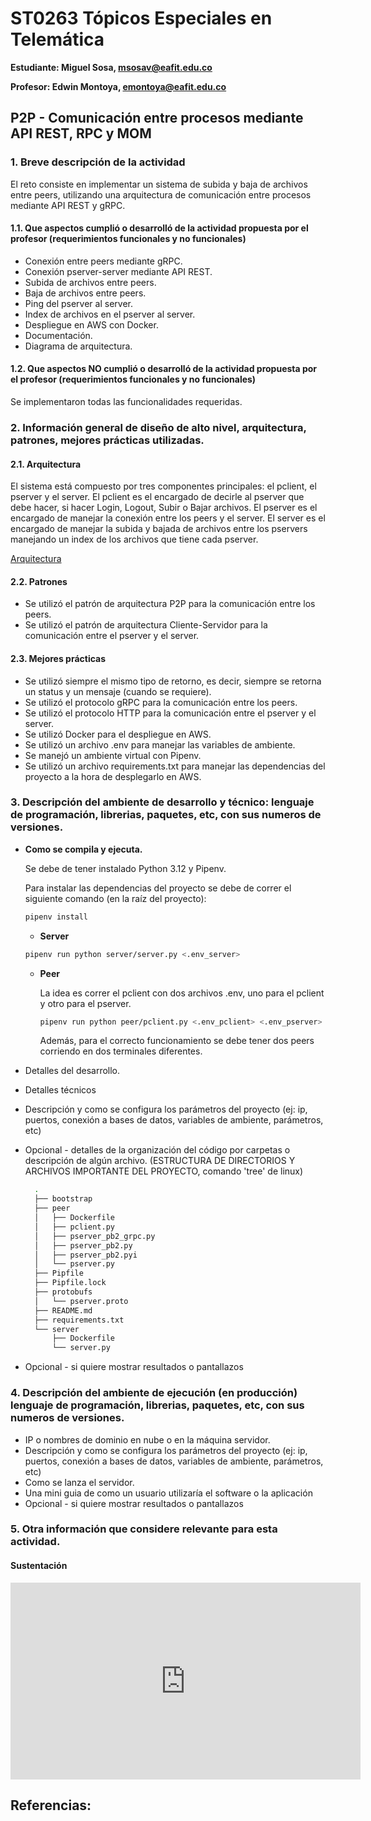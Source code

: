 # ST0263 Tópicos Especiales en Telemática

**Estudiante: Miguel Sosa, msosav@eafit.edu.co**

**Profesor: Edwin Montoya, emontoya@eafit.edu.co**

## P2P - Comunicación entre procesos mediante API REST, RPC y MOM

### 1. Breve descripción de la actividad

El reto consiste en implementar un sistema de subida y baja de archivos entre peers, utilizando una arquitectura de comunicación entre procesos mediante API REST y gRPC.

#### 1.1. Que aspectos cumplió o desarrolló de la actividad propuesta por el profesor (requerimientos funcionales y no funcionales)

- Conexión entre peers mediante gRPC.
- Conexión pserver-server mediante API REST.
- Subida de archivos entre peers.
- Baja de archivos entre peers.
- Ping del pserver al server.
- Index de archivos en el pserver al server.
- Despliegue en AWS con Docker.
- Documentación.
- Diagrama de arquitectura.

#### 1.2. Que aspectos NO cumplió o desarrolló de la actividad propuesta por el profesor (requerimientos funcionales y no funcionales)

Se implementaron todas las funcionalidades requeridas.

### 2. Información general de diseño de alto nivel, arquitectura, patrones, mejores prácticas utilizadas.

#### 2.1. Arquitectura

El sistema está compuesto por tres componentes principales: el pclient, el pserver y el server. El pclient es el encargado de decirle al pserver que debe hacer, si hacer Login, Logout, Subir o Bajar archivos. El pserver es el encargado de manejar la conexión entre los peers y el server. El server es el encargado de manejar la subida y bajada de archivos entre los pservers manejando un index de los archivos que tiene cada pserver.

[Arquitectura]()

#### 2.2. Patrones

- Se utilizó el patrón de arquitectura P2P para la comunicación entre los peers.
- Se utilizó el patrón de arquitectura Cliente-Servidor para la comunicación entre el pserver y el server.

#### 2.3. Mejores prácticas

- Se utilizó siempre el mismo tipo de retorno, es decir, siempre se retorna un status y un mensaje (cuando se requiere).
- Se utilizó el protocolo gRPC para la comunicación entre los peers.
- Se utilizó el protocolo HTTP para la comunicación entre el pserver y el server.
- Se utilizó Docker para el despliegue en AWS.
- Se utilizó un archivo .env para manejar las variables de ambiente.
- Se manejó un ambiente virtual con Pipenv.
- Se utilizó un archivo requirements.txt para manejar las dependencias del proyecto a la hora de desplegarlo en AWS.

### 3. Descripción del ambiente de desarrollo y técnico: lenguaje de programación, librerias, paquetes, etc, con sus numeros de versiones.

- **Como se compila y ejecuta.**

  Se debe de tener instalado Python 3.12 y Pipenv.

  Para instalar las dependencias del proyecto se debe de correr el siguiente comando (en la raíz del proyecto):

  ```bash
  pipenv install
  ```

  - **Server**

  ```bash
  pipenv run python server/server.py <.env_server>
  ```

  - **Peer**

    La idea es correr el pclient con dos archivos .env, uno para el pclient y otro para el pserver.

    ```bash
    pipenv run python peer/pclient.py <.env_pclient> <.env_pserver>
    ```

    Además, para el correcto funcionamiento se debe tener dos peers corriendo en dos terminales diferentes.

- Detalles del desarrollo.
- Detalles técnicos
- Descripción y como se configura los parámetros del proyecto (ej: ip, puertos, conexión a bases de datos, variables de ambiente, parámetros, etc)
- Opcional - detalles de la organización del código por carpetas o descripción de algún archivo. (ESTRUCTURA DE DIRECTORIOS Y ARCHIVOS IMPORTANTE DEL PROYECTO, comando 'tree' de linux)
  ```bash
    .
    ├── bootstrap
    ├── peer
    │   ├── Dockerfile
    │   ├── pclient.py
    │   ├── pserver_pb2_grpc.py
    │   ├── pserver_pb2.py
    │   ├── pserver_pb2.pyi
    │   └── pserver.py
    ├── Pipfile
    ├── Pipfile.lock
    ├── protobufs
    │   └── pserver.proto
    ├── README.md
    ├── requirements.txt
    └── server
        ├── Dockerfile
        └── server.py
  ```
- Opcional - si quiere mostrar resultados o pantallazos

### 4. Descripción del ambiente de ejecución (en producción) lenguaje de programación, librerias, paquetes, etc, con sus numeros de versiones.

- IP o nombres de dominio en nube o en la máquina servidor.
- Descripción y como se configura los parámetros del proyecto (ej: ip, puertos, conexión a bases de datos, variables de ambiente, parámetros, etc)
- Como se lanza el servidor.
- Una mini guia de como un usuario utilizaría el software o la aplicación
- Opcional - si quiere mostrar resultados o pantallazos

### 5. Otra información que considere relevante para esta actividad.

#### Sustentación

<iframe width="560" height="315" src="https://www.youtube.com/embed/EmKVDCq57so?si=CwHbdLDMm2ZmxL6P" title="YouTube video player" frameborder="0" allow="accelerometer; autoplay; clipboard-write; encrypted-media; gyroscope; picture-in-picture; web-share" allowfullscreen></iframe>

## Referencias:
